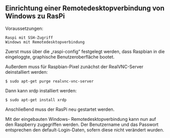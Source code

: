## Einrichtung einer Remotedesktopverbindung von Windows zu RasPi

Voraussetzungen:

	Raspi mit SSH-Zugriff
	Windows mit Remotedesktopverbindung

Zuerst muss über die „raspi-config“ festgelegt werden, dass Raspbian in die eingeloggte, graphische Benutzeroberfläche bootet.

Außerdem muss für Raspbian-Pixel zunächst der RealVNC-Server deinstalliert werden:

	$ sudo apt-get purge realvnc-vnc-server
	
Dann kann xrdp installiert werden:

	$ sudo apt-get install xrdp
	
Anschließend muss der RasPi neu gestartet werden.

Mit der eingebauten Windows- Remotedesktopverbindung kann nun auf den Raspberry zugegriffen werden. Der Benutzername und das Passwort entsprechen den default-Login-Daten, sofern diese nicht verändert wurden.
